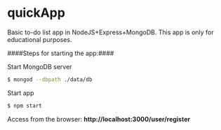 # quickApp
Basic to-do list app in NodeJS+Express+MongoDB. This app is only for educational purposes.

####Steps for starting the app:####

Start MongoDB server
```sh
$ mongod --dbpath ./data/db
```
Start app
```sh
$ npm start
```
Access from the browser: **http://localhost:3000/user/register**


